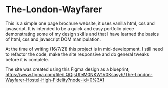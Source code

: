 # The-London-Wayfarer

This is a simple one page brochure website, it uses vanilla html, css and javascript. It is intended to be a quick and easy portfolio piece demonstrating some of my design skills and that I have learned the basics of html, css and javascript DOM manipulation. 

At the time of writing (16/7/21) this project is in mid-development. I still need to refactor the code, make the site responsive and do general tweaks before it is complete. 

The site was created using this Figma design as a blueprint;
https://www.figma.com/file/LQQjsUfeM0NKW1V0Ksasyh/The-London-Wayfarer-Hostel-High-Fidelity?node-id=0%3A1
